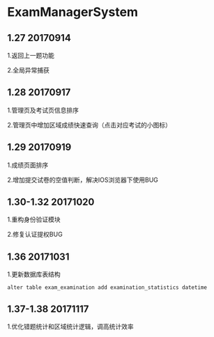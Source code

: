 # ExamManagerSystem
## 1.27 20170914
  1.返回上一题功能
  
  2.全局异常捕获
## 1.28 20170917
  1.管理页及考试页信息排序
  
  2.管理页中增加区域成绩快速查询（点击对应考试的小图标）
## 1.29 20170919
  1.成绩页面排序
   
  2.增加提交试卷的空值判断，解决IOS浏览器下使用BUG 
## 1.30-1.32 20171020
  1.重构身份验证模块
   
  2.修复认证提权BUG
  
 ## 1.36  20171031
  1.更新数据库表结构
  ```
  alter table exam_examination add examination_statistics datetime
  ```
 ## 1.37-1.38 20171117
  1.优化错题统计和区域统计逻辑，调高统计效率